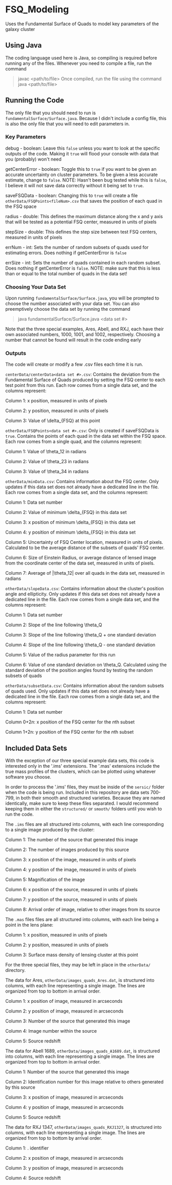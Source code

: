 # FSQ_Modeling
Uses the Fundamental Surface of Quads to model key parameters of the galaxy cluster

## Using Java
The coding language used here is Java, so compiling is required before running any of the files. Whenever you need to compile a file, run the command
> javac <path/to/file>
Once compiled, run the file using the command
> java <path/to/file>

## Running the Code
The only file that you should need to run is `fundamentalSurface/Surface.java`. Because I didn't include a config file, this is also the only file that you will need to edit parameters in.

### Key Parameters
debug - boolean:  Leave this `false` unless you want to look at the specific outputs of the code. Making it `true` will flood your console with data that you (probably) won't need

getCenterError - boolean: Toggle this to `true` if you want to be given an accurate uncertainty on cluster parameters. To be given a less accurate estimate, change to `false`. NOTE: Hasn't been bug tested while this is `false`, I believe it will not save data correctly without it being set to `true`.

saveFSQData - boolean: Changing this to `true` will create a file `otherData/FSQPoints<fileNum>.csv` that saves the position of each quad in the FSQ space

radius - double: This defines the maximum distance along the x and y axis that will be tested as a potential FSQ center, measured in units of pixels

stepSize - double: This defines the step size between test FSQ centers, measured in units of pixels

errNum - int: Sets the number of random subsets of quads used for estimating errors. Does nothing if getCenterError is `false`

errSize - int: Sets the number of quads contained in each random subset. Does nothing if getCenterError is `false`. NOTE: make sure that this is less than or equal to the total number of quads in the data set!

### Choosing Your Data Set
Upon running `fundamentalSurface/Surface.java`, you will be prompted to choose the number associated with your data set. You can also preemptively choose the data set by running the command
> java fundamentalSurface/Surface.java <data set #>

Note that the three special examples, Ares, Abell, and RXJ, each have their own associated numbers, 1000, 1001, and 1002, respectively. Choosing a number that cannot be found will result in the code ending early

### Outputs
The code will create or modify a few .csv files each time it is run.

`centerData/centerData<data set #>.csv`: Contains the deviation from the Fundamental Surface of Quads produced by setting the FSQ center to each test point from this run. Each row comes from a single data set, and the columns represent:

  Column 1: x position, measured in units of pixels

  Column 2: y position, measured in units of pixels

  Column 3: Value of \delta_{FSQ} at this point

`otherData/FSQPoints<data set #>.csv`: Only is created if saveFSQData is `true`. Contains the points of each quad in the data set within the FSQ space. Each row comes from a single quad, and the columns represent:

  Column 1: Value of \theta_12 in radians

  Column 2: Value of \theta_23 in radians

  Column 3: Value of \theta_34 in radians

`otherData/minData.csv`: Contains information about the FSQ center. Only updates if this data set does not already have a dedicated line in the file. Each row comes from a single data set, and the columns represent:

  Column 1: Data set number

  Column 2: Value of minimum \delta_{FSQ} in this data set

  Column 3: x position of minimum \delta_{FSQ} in this data set

  Column 4: y position of minimum \delta_{FSQ} in this data set

  Column 5: Uncertainty of FSQ Center location, measured in units of pixels. Calculated to be the average distance of the subsets of quads' FSQ center.

  Column 6: Size of Einstein Radius, or average distance of lensed image from the coordinate center of the data set, measured in units of pixels.

  Column 7: Average of |\theta_12| over all quads in the data set, measured in radians

  `otherData/slopeData.csv`: Contains information about the cluster's position angle and ellipticity. Only updates if this data set does not already have a dedicated line in the file. Each row comes from a single data set, and the columns represent:

  Column 1: Data set number

  Column 2: Slope of the line following \theta_Q

  Column 3: Slope of the line following \theta_Q + one standard deviation

  Column 4: Slope of the line following \theta_Q - one standard deviation

  Column 5: Value of the radius parameter for this run

  Column 6: Value of one standard deviation on \theta_Q. Calculated using the standard deviation of the position angles found by testing the random subsets of quads

  `otherData/subsetData.csv`: Contains information about the random subsets of quads used. Only updates if this data set does not already have a dedicated line in the file. Each row comes from a single data set, and the columns represent:

  Column 1: Data set number

  Column 0+2*n*: x position of the FSQ center for the *n*th subset

  Column 1+2n: y position of the FSQ center for the *n*th subset

## Included Data Sets
With the exception of our three special example data sets, this code is interested only in the '.ims' extensions. The '.mas' extensions include the true mass profiles of the clusters, which can be plotted using whatever software you choose.

In order to process the '.ims' files, they must be inside of the `sersic/` folder when the code is being run. Included in this repository are data sets 700-799, in both their smooth and structured varieties. Because they are named identically, make sure to keep these files separated. I would recommend keeping them in either the `structured/` or `smooth/` folders until you wish to run the code.

The `.ims` files are all structured into columns, with each line corresponding to a single image produced by the cluster:

  Column 1: The number of the source that generated this image

  Column 2: The number of images produced by this source

  Column 3: x position of the image, measured in units of pixels

  Column 4: y position of the image, measured in units of pixels

  Column 5: Magnification of the image

  Column 6: x position of the source, measured in units of pixels

  Column 7: y position of the source, measured in units of pixels

  Column 8: Arrival order of image, relative to other images from its source

The `.mas` files files are all structured into columns, with each line being a point in the lens plane:

  Column 1: x position, measured in units of pixels
  
  Column 2: y position, measured in units of pixels
  
  Column 3: Surface mass density of lensing cluster at this point
  
For the three special files, they may be left in place in the `otherData/` directory.

The data for Ares, `otherData/images_quads_Ares.dat`, is structured into columns, with each line representing a single image. The lines are organized from top to bottom in arrival order.

  Column 1: x position of image, measured in arcseconds
  
  Column 2: y position of image, measured in arcseconds
  
  Column 3: Number of the source that generated this image
  
  Column 4: Image number within the source
  
  Column 5: Source redshift
  
The data for Abell 1689, `otherData/images_quads_A1689.dat`, is structured into columns, with each line representing a single image. The lines are organized from top to bottom in arrival order.

  Column 1: Number of the source that generated this image
  
  Column 2: Identification number for this image relative to others generated by this source
  
  Column 3: x position of image, measured in arcseconds
  
  Column 4: y position of image, measured in arcseconds
  
  Column 5: Source redshift
  
The data for RXJ 1347, `otherData/images_quads_RXJ1327`, is structured into columns, with each line representing a single image. The lines are organized  from top to bottom by arrival order.

  Column 1: <Source number>.<Image number> identifier
  
  Column 2: x position of image, measured in arcseconds
  
  Column 3: y position of image, measured in arcseconds
  
  Column 4: Source redshift
